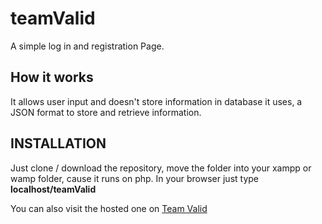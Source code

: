 # teamValid
 A simple log in and registration Page.
## How it works
It allows user input and doesn't store information in database it uses, a JSON format to store and retrieve information.

## INSTALLATION
Just clone / download the repository, move the folder into your xampp or wamp folder, cause it runs on php.
In your browser just type **localhost/teamValid**

You can also visit the hosted one on [Team Valid](https://cls-teamvalid.000webhostapp.com/)



